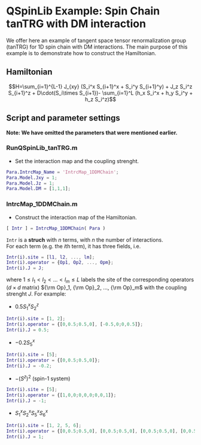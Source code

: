# QSpinLib Example\: Spin Chain tanTRG with DM interaction
We offer here an example of tangent space tensor renormalization group (tanTRG) for 1D spin chain with DM interactions.
The main purpose of this example is to demonstrate how to construct the Hamiltonian.

## Hamiltonian ##
$$H=\sum_{i=1}^{L-1} J_{xy} (S_i^x S_{i+1}^x + S_i^y S_{i+1}^y) + J_z S_i^z S_{i+1}^z + D\cdot(S_i\times S_{i+1})- \sum_{i=1}^L (h_x S_i^x + h_y S_i^y + h_z S_i^z)$$

## Script and parameter settings ##
**Note: We have omitted the parameters that were mentioned earlier.**

### RunQSpinLib_tanTRG.m ###
* Set the interaction map and the coupling strenght.
```matlab
Para.IntrcMap_Name = 'IntrcMap_1DDMChain';
Para.Model.Jxy = 1;
Para.Model.Jz = 1;
Para.Model.DM = [1,1,1];
```

### IntrcMap_1DDMChain.m ###
* Construct the interaction map of the Hamiltonian.
```matlab
[ Intr ] = IntrcMap_1DDMChain( Para )
```
```Intr``` is a **struch** with $n$ terms, with $n$ the number of interactions. \
For each term (e.g. the $i$th term), it has three fields, i.e.
```matlab
Intr(i).site = [l1, l2, ..., lm];
Intr(i).operator = {Op1, Op2, ..., Opm};
Intr(i).J = J;
```
where $1 \leq l_1 < l_2 <... < l_m \leq L$ labels the site of the corresponding operators ($d \times d$ matrix) ${\rm Op}_1, {\rm Op}_2, ..., {\rm Op}_m$ 
with the coupling strenght $J$.
For example:
* $0.5 S_1^x S_2^z$
```matlab
Intr(i).site = [1, 2];
Intr(i).operator = {[0,0.5;0.5,0], [-0.5,0;0,0.5]};
Intr(i).J = 0.5;
```
* $-0.2 S_5^x$
```matlab
Intr(i).site = [5];
Intr(i).operator = {[0,0.5;0.5,0]};
Intr(i).J = -0.2;
```
* $-(S^z)^2$ (spin-1 system)
```matlab
Intr(i).site = [5];
Intr(i).operator = {[1,0,0;0,0,0;0,0,1]};
Intr(i).J = -1;
```
* $S_1^x S_2^x S_5^x S_6^x$
```matlab
Intr(i).site = [1, 2, 5, 6];
Intr(i).operator = {[0,0.5;0.5,0], [0,0.5;0.5,0], [0,0.5;0.5,0], [0,0.5;0.5,0]};
Intr(i).J = 1;
```
